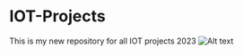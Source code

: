 # IOT-Projects
This is my new repository for all IOT projects 2023
<img src="Digram" alt="Alt text" title="Optional title">
